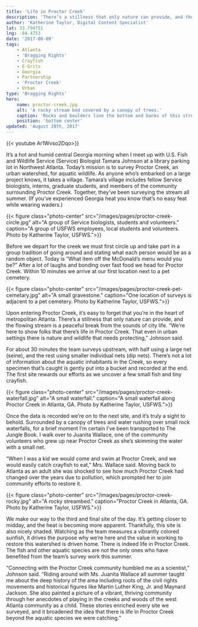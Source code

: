 ```yaml
---
title: 'Life in Proctor Creek'
description: 'There’s a stillness that only nature can provide, and the flowing stream is a peaceful break from the sounds of city life. “We’re here to show folks that there’s life in Proctor Creek. That even in urban settings there is nature and wildlife that needs protecting,” Johnson said.'
author: 'Katherine Taylor, Digital Content Specialist'
lat: 33.794751
lng: -84.4753
date: '2017-08-09'
tags:
    - Atlanta
    - 'Bragging Rights'
    - Crayfish
    - E-Grits
    - Georgia
    - Partnership
    - 'Proctor Creek'
    - Urban
type: 'Bragging Rights'
hero:
    name: proctor-creek.jpg
    alt: 'A rocky stream bed covered by a canopy of trees.'
    caption: 'Rocks and boulders line the bottom and banks of this stretch of proctor creek. Photo by Katherine Taylor, USFWS.'
    position: 'bottom center'
updated: 'August 28th, 2017'
---
```


{{< youtube Ar1Wvso2Dqo>}}

It’s a hot and humid central Georgia morning when I meet up with U.S. Fish and Wildlife Service (Service) Biologist Tamara Johnson at a library parking lot in Northwest Atlanta. Today’s mission is to survey Proctor Creek, an urban watershed, for aquatic wildlife. As anyone who’s embarked on a large project knows, it takes a village. Tamara’s village includes fellow Service biologists, interns, graduate students, and members of the community surrounding Proctor Creek. Together, they’ve been surveying the stream all summer. (If you’ve experienced Georgia heat you know that’s no easy feat while wearing waders.)

{{< figure class="photo-center" src="/images/pages/proctor-creek-circle.jpg" alt="A group of Service biologists, students and volunteers." caption="A group of USFWS employees, local students and volunteers. Photo by Katherine Taylor, USFWS.">}}

Before we depart for the creek we must first circle up and take part in a group tradition of going around and stating what each person would be as a random object. Today is “What item off the McDonald’s menu would you be?” After a lot of laughs and bonding over fast food we head for Proctor Creek. Within 10 minutes we arrive at our first location next to a pet cemetery.

{{< figure class="photo-center" src="/images/pages/proctor-creek-pet-cemetary.jpg" alt="A small gravestone." caption="One location of surveys is adjacent to a pet cemetery. Photo by Katherine Taylor, USFWS.">}}

Upon entering Proctor Creek, it’s easy to forget that you’re in the heart of metropolitan Atlanta. There’s a stillness that only nature can provide, and the flowing stream is a peaceful break from the sounds of city life. “We’re here to show folks that there’s life in Proctor Creek. That even in urban settings there is nature and wildlife that needs protecting,” Johnson said.

For about 30 minutes the team surveys upstream, with half using a large net (seine), and the rest using smaller individual nets (dip nets). There’s not a lot of information about the aquatic inhabitants in the Creek, so every specimen that’s caught is gently put into a bucket and recorded at the end. The first site rewards our efforts as we uncover a few small fish and tiny crayfish. 

{{< figure class="photo-center" src="/images/pages/proctor-creek-waterfall.jpg" alt="A small waterfall." caption="A small waterfall along Proctor Creek in Atlanta, GA. Photo by Katherine Taylor, USFWS.">}}

Once the data is recorded we’re on to the next site, and it’s truly a sight to behold. Surrounded by a canopy of trees and water rushing over small rock waterfalls, for a brief moment I’m certain I’ve been transported to The Jungle Book. I walk over to Juanita Wallace, one of the community volunteers who grew up near Proctor Creek as she’s skimming the water with a small net. 

“When I was a kid we would come and swim at Proctor Creek, and we would easily catch crayfish to eat,” Mrs. Wallace said.  Moving back to Atlanta as an adult she was shocked to see how much Proctor Creek had changed over the years due to pollution, which prompted her to join community efforts to restore it.  

{{< figure class="photo-center" src="/images/pages/proctor-creek-rocky.jpg" alt="A rocky streambed." caption="Proctor Creek in Atlanta, GA. Photo by Katherine Taylor, USFWS.">}}

We make our way to the third and final site of the day. It’s getting closer to midday, and the heat is becoming more apparent. Thankfully, this site is also nicely shaded. Watching as the team measures a vibrantly colored sunfish, it drives the purpose why we’re here and the value in working to restore this watershed is driven home. There is indeed life in Proctor Creek. The fish and other aquatic species are not the only ones who have benefited from the team’s survey work this summer. 

“Connecting with the Proctor Creek community humbled me as a scientist,” Johnson said. “Riding around with Ms. Juanita Wallace all summer taught me about the deep history of the area including roots of the civil rights movements and historical figures like Martin Luther King, Jr. and Maynard Jackson. She also painted a picture of a vibrant, thriving community through her anecdotes of playing in the creeks and woods of the west Atlanta community as a child. These stories enriched every site we surveyed, and it broadened the idea that there is life in Proctor Creek beyond the aquatic species we were catching.”

